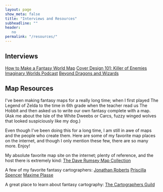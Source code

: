 ```yaml
---
layout: page
show_meta: false
title: "Interviews and Resources"
subheadline: ""
header:
   no
permalink: "/resources/"
---
```


## Interviews

[How to Make a Fantasy World Map][7]
[Cover Design 101: Killer of Enemies][9]
[Imaginary Worlds Podcast][8]
[Beyond Dragons and Wizards][6]

## Map Resources

I've been making fantasy maps for a really long time; when I first played The Legend of Zelda to the time in 6th grade when the teacher read us The Hobbit and then asked us to write our own fantasy complete with a map. (Ask me about the Isle of the White Dweebs or Carcs, fuzzy winged wolves that looked suspiciously like my dog.)

Even though I've been doing this for a long time, I am still in awe of maps and the people who create them. Here are some of my favorite map places on the internet, and though I only mention these few, there are so many more. Enjoy!

My absolute favorite map site on the internet; plenty of reference, and the host there is extremely kind: [The Dave Rumsey Map Collection][1]

A few of my favorite fantasy cartographers: [Jonathan Roberts][2] [Priscilla Spencer][3] [Maxime Plasse][4]

A great place to learn about fantasy cartography: [The Cartographers Guild][5]

<!---And last, here's a silly PDF I created many years ago for a conference where I taught a little about mapmaking. I'd change it a lot today, but it's not the worst place to start.--->

[1]: http://www.davidrumsey.com
[2]: http://www.fantasticmaps.com
[3]: http://www.theninemuses.net/wp/fantasy-maps/
[4]: http://www.maxsmaps.com
[5]: https://cartographersguild.com/
[6]: http://beyonddragonsandwizards.blogspot.com/2012/04/interview-with-isaac-stewart-man-behind.html
[7]: http://www.tor.com/2013/12/11/how-to-make-a-fantasy-world-map-emperors-blades/
[8]: https://www.imaginaryworldspodcast.org/fantasy-maps.html
[9]: http://blog.leeandlow.com/2013/08/07/cover-design-101-killer-of-enemies/